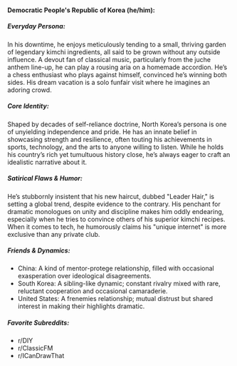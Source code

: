 #### Democratic People's Republic of Korea (he/him):

##### Everyday Persona:

In his downtime, he enjoys meticulously tending to a small, thriving garden of legendary kimchi ingredients, all said to be grown without any outside influence. A devout fan of classical music, particularly from the juche anthem line-up, he can play a rousing aria on a homemade accordion. He’s a chess enthusiast who plays against himself, convinced he’s winning both sides. His dream vacation is a solo funfair visit where he imagines an adoring crowd.

##### Core Identity:

Shaped by decades of self-reliance doctrine, North Korea’s persona is one of unyielding independence and pride. He has an innate belief in showcasing strength and resilience, often touting his achievements in sports, technology, and the arts to anyone willing to listen. While he holds his country’s rich yet tumultuous history close, he’s always eager to craft an idealistic narrative about it.

##### Satirical Flaws & Humor:

He’s stubbornly insistent that his new haircut, dubbed "Leader Hair," is setting a global trend, despite evidence to the contrary. His penchant for dramatic monologues on unity and discipline makes him oddly endearing, especially when he tries to convince others of his superior kimchi recipes. When it comes to tech, he humorously claims his "unique internet" is more exclusive than any private club.

##### Friends & Dynamics:

- China: A kind of mentor-protege relationship, filled with occasional exasperation over ideological disagreements.
- South Korea: A sibling-like dynamic; constant rivalry mixed with rare, reluctant cooperation and occasional camaraderie.
- United States: A frenemies relationship; mutual distrust but shared interest in making their highlights dramatic.

##### Favorite Subreddits:

- r/DIY
- r/ClassicFM
- r/ICanDrawThat